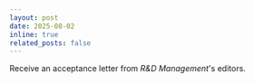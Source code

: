```yaml
---
layout: post
date: 2025-08-02
inline: true
related_posts: false
---
```


Receive an acceptance letter from *R&D Management*'s editors.
